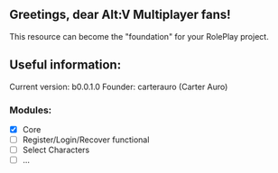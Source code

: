 ## Greetings, dear Alt:V Multiplayer fans!
This resource can become the "foundation" for your RolePlay project.

## Useful information:
Current version: b0.0.1.0
Founder: carterauro (Carter Auro)

### Modules:
- &#9746; Core
- &#9744; Register/Login/Recover functional
- &#9744; Select Characters
- &#9744; ...
